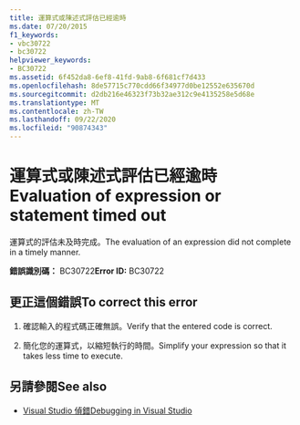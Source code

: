 ```yaml
---
title: 運算式或陳述式評估已經逾時
ms.date: 07/20/2015
f1_keywords:
- vbc30722
- bc30722
helpviewer_keywords:
- BC30722
ms.assetid: 6f452da8-6ef8-41fd-9ab8-6f681cf7d433
ms.openlocfilehash: 8de57715c770cdd66f34977d0be12552e635670d
ms.sourcegitcommit: d2db216e46323f73b32ae312c9e4135258e5d68e
ms.translationtype: MT
ms.contentlocale: zh-TW
ms.lasthandoff: 09/22/2020
ms.locfileid: "90874343"
---
```

# <a name="evaluation-of-expression-or-statement-timed-out"></a><span data-ttu-id="89756-102">運算式或陳述式評估已經逾時</span><span class="sxs-lookup"><span data-stu-id="89756-102">Evaluation of expression or statement timed out</span></span>

<span data-ttu-id="89756-103">運算式的評估未及時完成。</span><span class="sxs-lookup"><span data-stu-id="89756-103">The evaluation of an expression did not complete in a timely manner.</span></span>  
  
 <span data-ttu-id="89756-104">**錯誤識別碼：** BC30722</span><span class="sxs-lookup"><span data-stu-id="89756-104">**Error ID:** BC30722</span></span>  
  
## <a name="to-correct-this-error"></a><span data-ttu-id="89756-105">更正這個錯誤</span><span class="sxs-lookup"><span data-stu-id="89756-105">To correct this error</span></span>  
  
1. <span data-ttu-id="89756-106">確認輸入的程式碼正確無誤。</span><span class="sxs-lookup"><span data-stu-id="89756-106">Verify that the entered code is correct.</span></span>  
  
2. <span data-ttu-id="89756-107">簡化您的運算式，以縮短執行的時間。</span><span class="sxs-lookup"><span data-stu-id="89756-107">Simplify your expression so that it takes less time to execute.</span></span>  
  
## <a name="see-also"></a><span data-ttu-id="89756-108">另請參閱</span><span class="sxs-lookup"><span data-stu-id="89756-108">See also</span></span>

- [<span data-ttu-id="89756-109">Visual Studio 偵錯</span><span class="sxs-lookup"><span data-stu-id="89756-109">Debugging in Visual Studio</span></span>](/visualstudio/debugger/debugger-feature-tour)
